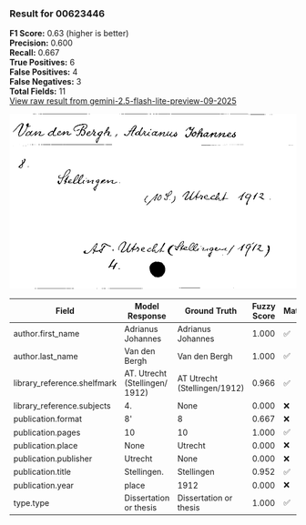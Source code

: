 ### Result for 00623446
**F1 Score:** 0.63 (higher is better)<br>**Precision:** 0.600<br>**Recall:** 0.667<br>**True Positives:** 6<br>**False Positives:** 4<br>**False Negatives:** 3<br>**Total Fields:** 11<br>[View raw result from gemini-2.5-flash-lite-preview-09-2025](https://github.com/RISE-UNIBAS/humanities_data_benchmark/blob/main/results/2025-10-01/T0216/request_T0216_00623446.json)

<img src="https://github.com/RISE-UNIBAS/humanities_data_benchmark/blob/main/benchmarks/zettelkatalog/images/00623446.jpg?raw=true" alt="00623446" width="600px">

| Field | Model Response | Ground Truth | Fuzzy Score | Match |
|-------|----------------|--------------|-------------|-------|
| author.first_name | Adrianus Johannes | Adrianus Johannes | 1.000 | ✅ |
| author.last_name | Van den Bergh | Van den Bergh | 1.000 | ✅ |
| library_reference.shelfmark | AT. Utrecht (Stellingen/ 1912) | AT Utrecht (Stellingen/1912) | 0.966 | ✅ |
| library_reference.subjects | 4. | None | 0.000 | ❌ |
| publication.format | 8' | 8 | 0.667 | ❌ |
| publication.pages | 10 | 10 | 1.000 | ✅ |
| publication.place | None | Utrecht | 0.000 | ❌ |
| publication.publisher | Utrecht | None | 0.000 | ❌ |
| publication.title | Stellingen. | Stellingen | 0.952 | ✅ |
| publication.year | place | 1912 | 0.000 | ❌ |
| type.type | Dissertation or thesis | Dissertation or thesis | 1.000 | ✅ |
